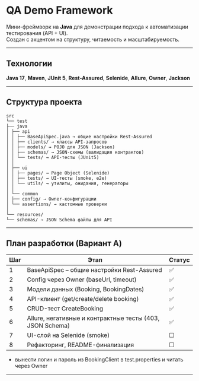 # QA Demo Framework

Мини-фреймворк на **Java** для демонстрации подхода к автоматизации тестирования (API + UI).  
Создан с акцентом на структуру, читаемость и масштабируемость.

---

## Технологии
**Java 17**, **Maven**, **JUnit 5**, **Rest-Assured**, **Selenide**, **Allure**, **Owner**, **Jackson**

---

## Структура проекта
```
src
└── test
├── java
│ ├── api
│ │ ├── BaseApiSpec.java → общие настройки Rest-Assured
│ │ ├── clients/ → классы API-запросов
│ │ ├── models/ → POJO для JSON (Jackson)
│ │ ├── schemas/ → JSON-схемы (валидация контрактов)
│ │ └── tests/ → API-тесты (JUnit5)
│ │
│ ├── ui
│ │ ├── pages/ → Page Object (Selenide)
│ │ ├── tests/ → UI-тесты (smoke, e2e)
│ │ └── utils/ → утилиты, ожидания, генераторы
│ │
│ └── common
│ ├── config/ → Owner-конфигурации
│ └── assertions/ → кастомные проверки
│
└── resources/
└── schemas/ → JSON Schema файлы для API
```
---

## План разработки (Вариант A)

| Шаг | Этап                                       | Статус |
|-----|--------------------------------------------|--------|
| 1 | BaseApiSpec – общие настройки Rest-Assured | ✅ |
| 2 | Config через Owner (baseUrl, timeout)      | ✅ |
| 3 | Модели данных (Booking, BookingDates)      | ✅ |
| 4 | API-клиент (get/create/delete booking)     | ✅ |
| 5 | CRUD-тест CreateBooking                    | ✅ |
| 6 | Allure, негативные и контрактные тесты (403, JSON Schema)                                   | ✅ |
| 7 | UI-слой на Selenide (smoke)                | ☐ |
| 8 | Рефакторинг, README-финализация            | ☐ |
* вынести логин и пароль из BookingClient в test.properties и читать через Owner

---

